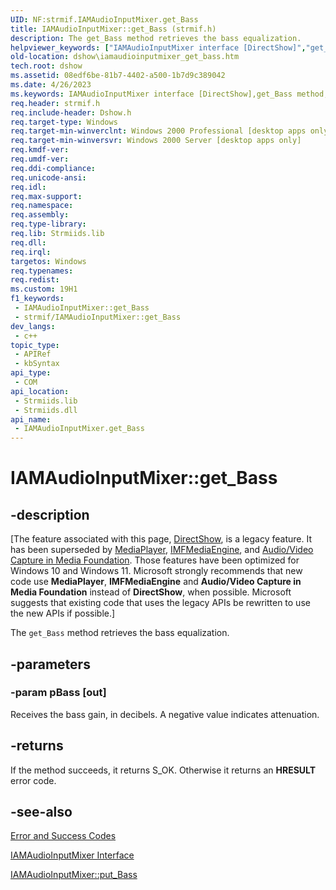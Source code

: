```yaml
---
UID: NF:strmif.IAMAudioInputMixer.get_Bass
title: IAMAudioInputMixer::get_Bass (strmif.h)
description: The get_Bass method retrieves the bass equalization.
helpviewer_keywords: ["IAMAudioInputMixer interface [DirectShow]","get_Bass method","IAMAudioInputMixer.get_Bass","IAMAudioInputMixer::get_Bass","IAMAudioInputMixerget_Bass","dshow.iamaudioinputmixer_get_bass","get_Bass","get_Bass method [DirectShow]","get_Bass method [DirectShow]","IAMAudioInputMixer interface","strmif/IAMAudioInputMixer::get_Bass"]
old-location: dshow\iamaudioinputmixer_get_bass.htm
tech.root: dshow
ms.assetid: 08edf6be-81b7-4402-a500-1b7d9c389042
ms.date: 4/26/2023
ms.keywords: IAMAudioInputMixer interface [DirectShow],get_Bass method, IAMAudioInputMixer.get_Bass, IAMAudioInputMixer::get_Bass, IAMAudioInputMixerget_Bass, dshow.iamaudioinputmixer_get_bass, get_Bass, get_Bass method [DirectShow], get_Bass method [DirectShow],IAMAudioInputMixer interface, strmif/IAMAudioInputMixer::get_Bass
req.header: strmif.h
req.include-header: Dshow.h
req.target-type: Windows
req.target-min-winverclnt: Windows 2000 Professional [desktop apps only]
req.target-min-winversvr: Windows 2000 Server [desktop apps only]
req.kmdf-ver: 
req.umdf-ver: 
req.ddi-compliance: 
req.unicode-ansi: 
req.idl: 
req.max-support: 
req.namespace: 
req.assembly: 
req.type-library: 
req.lib: Strmiids.lib
req.dll: 
req.irql: 
targetos: Windows
req.typenames: 
req.redist: 
ms.custom: 19H1
f1_keywords:
 - IAMAudioInputMixer::get_Bass
 - strmif/IAMAudioInputMixer::get_Bass
dev_langs:
 - c++
topic_type:
 - APIRef
 - kbSyntax
api_type:
 - COM
api_location:
 - Strmiids.lib
 - Strmiids.dll
api_name:
 - IAMAudioInputMixer.get_Bass
---
```


# IAMAudioInputMixer::get_Bass


## -description

\[The feature associated with this page, [DirectShow](/windows/win32/directshow/directshow), is a legacy feature. It has been superseded by [MediaPlayer](/uwp/api/Windows.Media.Playback.MediaPlayer), [IMFMediaEngine](/windows/win32/api/mfmediaengine/nn-mfmediaengine-imfmediaengine), and [Audio/Video Capture in Media Foundation](windows/win32/medfound/audio-video-capture-in-media-foundation). Those features have been optimized for Windows 10 and Windows 11. Microsoft strongly recommends that new code use **MediaPlayer**, **IMFMediaEngine** and **Audio/Video Capture in Media Foundation** instead of **DirectShow**, when possible. Microsoft suggests that existing code that uses the legacy APIs be rewritten to use the new APIs if possible.\]

The <code>get_Bass</code> method retrieves the bass equalization.

## -parameters

### -param pBass [out]

Receives the bass gain, in decibels. A negative value indicates attenuation.

## -returns

If the method succeeds, it returns S_OK. Otherwise it returns an <b>HRESULT</b> error code.

## -see-also

<a href="/windows/desktop/DirectShow/error-and-success-codes">Error and Success Codes</a>



<a href="/windows/desktop/api/strmif/nn-strmif-iamaudioinputmixer">IAMAudioInputMixer Interface</a>



<a href="/windows/desktop/api/strmif/nf-strmif-iamaudioinputmixer-put_bass">IAMAudioInputMixer::put_Bass</a>